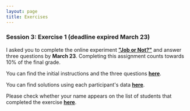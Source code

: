 ```yaml
---
layout: page
title: Exercises
---
```


### Session 3: Exercise 1 (deadline expired March 23)

I asked you to complete the online experiment <a href="https://evidencebaseddm.formr.org "><b>"Job or Not?"</b></a> and answer three questions by **March 23**. Completing this assignment  counts towards 10% of the final grade.

You can find the initial instructions and the three questions <a href="http://matarui.github.io/evidencebaseddm/assets/exercises/exercise1.html"><b>here</b></a>.

You can find solutions using each participant's data <a href="http://matarui.github.io/evidencebaseddm/assets/exercises/exercise1_solutions.html"><b>here</b></a>.

Please check whether your name appears on the list of students that completed the exercise <a href="http://matarui.github.io/evidencebaseddm/assets/exercises/exercise1_solutions.html"><b>here</b></a>.

